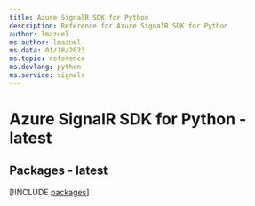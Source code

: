 ```yaml
---
title: Azure SignalR SDK for Python
description: Reference for Azure SignalR SDK for Python
author: lmazuel
ms.author: lmazuel
ms.data: 01/18/2023
ms.topic: reference
ms.devlang: python
ms.service: signalr
---
```

# Azure SignalR SDK for Python - latest
## Packages - latest
[!INCLUDE [packages](signalr-index.md)]
